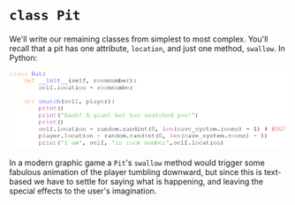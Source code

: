 # `class Pit`

We'll write our remaining classes from simplest to most complex. You'll
recall that a pit has one attribute, `location`, and just one
method, `swallow`. In Python:

![](11_class_Bat_py.png)

In a modern graphic game a `Pit`'s `swallow` method would trigger some
fabulous animation of the player tumbling downward, but since this is
text-based we have to settle for saying what is happening, and leaving the special effects to the user's imagination.
